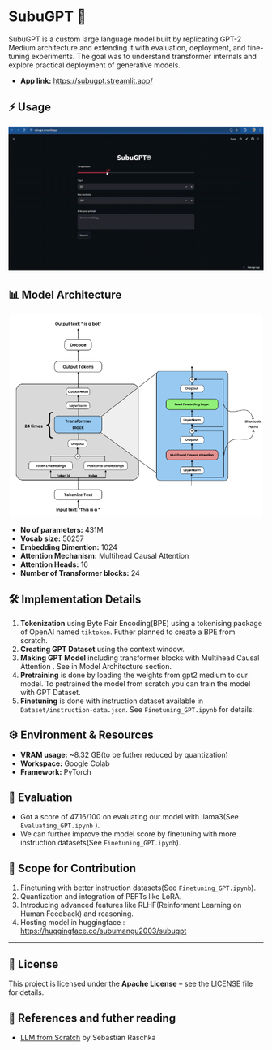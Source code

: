 # SubuGPT 🤖
SubuGPT is a custom large language model built by replicating GPT-2 Medium architecture and extending it with evaluation, deployment, and fine-tuning experiments. The goal was to understand transformer internals and explore practical deployment of generative models.

- **App link:** https://subugpt.streamlit.app/


## ⚡ Usage
<p align="center"><img src="Images/Screen Recording 2025-09-09 160445.gif" width="750" height=""></p>


## 📊 Model Architecture

<p align="center"><img src="Images/Screenshot 2025-09-09 155249.png" width="500" height=""></p>

- **No of parameters:** 431M
- **Vocab size:** 50257
- **Embedding Dimention:** 1024
- **Attention Mechanism:** Multihead Causal Attention
- **Attention Heads:** 16
- **Number of Transformer blocks:** 24

## 🛠️ Implementation Details
1. **Tokenization** using Byte Pair Encoding(BPE) using a tokenising package of OpenAI named `tiktoken`. Futher planned  to create a BPE from scratch.
2. **Creating GPT Dataset** using the context window.
3. **Making GPT Model** including transformer blocks with Multihead Causal Attention . See in Model Architecture section.
4. **Pretraining** is done by loading the weights from gpt2 medium to our model. To pretrained the model from scratch you can train the model with GPT Dataset.
5. **Finetuning** is done with instruction dataset available in `Dataset/instruction-data.json`. See `Finetuning_GPT.ipynb` for details.

## ⚙️ Environment & Resources
- **VRAM usage:** ~8.32 GB(to be futher reduced by quantization)  
- **Workspace:** Google Colab  
- **Framework:** PyTorch
  
## 🧪 Evaluation

- Got a score of 47.16/100 on evaluating our model with llama3(See `Evaluating_GPT.ipynb` ).
- We can further improve the model score by finetuning with more instruction datasets(See `Finetuning_GPT.ipynb`).


## 🤝 Scope for Contribution
1. Finetuning with better instruction datasets(See `Finetuning_GPT.ipynb`).
2. Quantization and integration of PEFTs like LoRA.
3. Introducing advanced features like RLHF(Reinforment Learning on Human Feedback) and reasoning.
4. Hosting model in huggingface : https://huggingface.co/subumangu2003/subugpt
---

## 📜 License

This project is licensed under the **Apache License** – see the [LICENSE](LICENSE) file for details.

## 📝 References and futher reading
- [LLM from Scratch](https://github.com/rasbt/LLMs-from-scratch) by Sebastian Raschka

